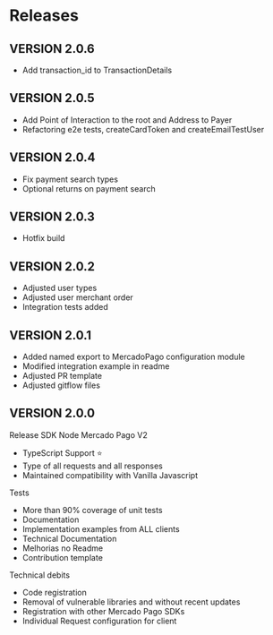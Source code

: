 # Releases

## VERSION 2.0.6
- Add transaction_id to TransactionDetails

## VERSION 2.0.5
- Add Point of Interaction to the root and Address to Payer
- Refactoring e2e tests, createCardToken and createEmailTestUser

## VERSION 2.0.4
- Fix payment search types
- Optional returns on payment search

## VERSION 2.0.3
- Hotfix build

## VERSION 2.0.2
- Adjusted user types
- Adjusted user merchant order
- Integration tests added

## VERSION 2.0.1
- Added named export to MercadoPago configuration module
- Modified integration example in readme
- Adjusted PR template
- Adjusted gitflow files

## VERSION 2.0.0

Release SDK Node Mercado Pago V2

- TypeScript Support ⭐️
- Type of all requests and all responses
- Maintained compatibility with Vanilla Javascript

Tests
- More than 90% coverage of unit tests
- Documentation
- Implementation examples from ALL clients
- Technical Documentation
- Melhorias no Readme
- Contribution template

Technical debits
- Code registration
- Removal of vulnerable libraries and without recent updates
- Registration with other Mercado Pago SDKs
- Individual Request configuration for client
